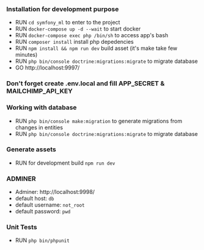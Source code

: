 ### Installation for development purpose
- RUN `cd symfony_ml` to enter to the project
- RUN `docker-compose up -d --wait` to start docker
- RUN `docker-compose exec php /bin/sh` to access app's bash
- RUN `composer install` install php depedencies
- RUN `npm install && npm run dev` build asset (it's make take few minutes)
- RUN `php bin/console doctrine:migrations:migrate` to migrate database
- GO http://localhost:9997/

### Don't forget create .env.local and fill APP_SECRET & MAILCHIMP_API_KEY

### Working with database
- RUN `php bin/console make:migration` to generate migrations from changes in entities
- RUN `php bin/console doctrine:migrations:migrate` to migrate database

### Generate assets
- RUN for development build `npm run dev`

### ADMINER
- Adminer: http://localhost:9998/
- default host: `db`
- default username: `not_root`
- default password: `pwd`

### Unit Tests
- RUN `php bin/phpunit`
